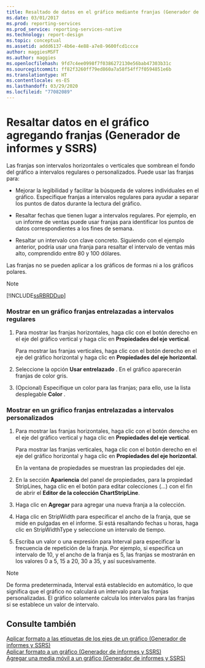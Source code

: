 ```yaml
---
title: Resaltado de datos en el gráfico mediante franjas (Generador de informes) | Microsoft Docs
ms.date: 03/01/2017
ms.prod: reporting-services
ms.prod_service: reporting-services-native
ms.technology: report-design
ms.topic: conceptual
ms.assetid: addd6137-4b6e-4e88-a7e8-9600fcd1ccce
author: maggiesMSFT
ms.author: maggies
ms.openlocfilehash: 9fd7c4ee0998f7f0386272130e56bab47303b31c
ms.sourcegitcommit: ff82f3260ff79ed860a7a58f54ff7f0594851e6b
ms.translationtype: HT
ms.contentlocale: es-ES
ms.lasthandoff: 03/29/2020
ms.locfileid: "77082089"
---
```

# <a name="highlight-chart-data-by-adding-strip-lines-report-builder-and-ssrs"></a>Resaltar datos en el gráfico agregando franjas (Generador de informes y SSRS)
  Las franjas son intervalos horizontales o verticales que sombrean el fondo del gráfico a intervalos regulares o personalizados. Puede usar las franjas para:  
  
-   Mejorar la legibilidad y facilitar la búsqueda de valores individuales en el gráfico. Especifique franjas a intervalos regulares para ayudar a separar los puntos de datos durante la lectura del gráfico.  
  
-   Resaltar fechas que tienen lugar a intervalos regulares. Por ejemplo, en un informe de ventas puede usar franjas para identificar los puntos de datos correspondientes a los fines de semana.  
  
-   Resaltar un intervalo con clave concreto. Siguiendo con el ejemplo anterior, podría usar una franja para resaltar el intervalo de ventas más alto, comprendido entre 80 y 100 dólares.  
  
 Las franjas no se pueden aplicar a los gráficos de formas ni a los gráficos polares.  
  
> [!NOTE]  
>  [!INCLUDE[ssRBRDDup](../../includes/ssrbrddup-md.md)]  
  
### <a name="to-display-interlaced-strip-lines-at-regular-intervals-on-a-chart"></a>Mostrar en un gráfico franjas entrelazadas a intervalos regulares  
  
1.  Para mostrar las franjas horizontales, haga clic con el botón derecho en el eje del gráfico vertical y haga clic en **Propiedades del eje vertical**.  
  
     Para mostrar las franjas verticales, haga clic con el botón derecho en el eje del gráfico horizontal y haga clic en **Propiedades del eje horizontal**.  
  
2.  Seleccione la opción **Usar entrelazado** . En el gráfico aparecerán franjas de color gris.  
  
3.  (Opcional) Especifique un color para las franjas; para ello, use la lista desplegable **Color** .  
  
### <a name="to-display-interlaced-strip-lines-at-custom-intervals-on-a-chart"></a>Mostrar en un gráfico franjas entrelazadas a intervalos personalizados  
  
1.  Para mostrar las franjas horizontales, haga clic con el botón derecho en el eje del gráfico vertical y haga clic en **Propiedades del eje vertical**.  
  
     Para mostrar las franjas verticales, haga clic con el botón derecho en el eje del gráfico horizontal y haga clic en **Propiedades del eje horizontal**.  
  
     En la ventana de propiedades se muestran las propiedades del eje.  
  
2.  En la sección **Apariencia** del panel de propiedades, para la propiedad StripLines, haga clic en el botón para editar colecciones (...) con el fin de abrir el **Editor de la colección ChartStripLine**.  
  
3.  Haga clic en **Agregar** para agregar una nueva franja a la colección.  
  
4.  Haga clic en StripWidth para especificar el ancho de la franja, que se mide en pulgadas en el informe. Si está resaltando fechas u horas, haga clic en StripWidthType y seleccione un intervalo de tiempo.  
  
5.  Escriba un valor o una expresión para Interval para especificar la frecuencia de repetición de la franja.  Por ejemplo, si especifica un intervalo de 10, y el ancho de la franja es 5, las franjas se mostrarán en los valores 0 a 5, 15 a 20, 30 a 35, y así sucesivamente.  
  
> [!NOTE]  
>  De forma predeterminada, Interval está establecido en automático, lo que significa que el gráfico no calculará un intervalo para las franjas personalizadas. El gráfico solamente calcula los intervalos para las franjas si se establece un valor de intervalo.  
  
## <a name="see-also"></a>Consulte también  
 [Aplicar formato a las etiquetas de los ejes de un gráfico &#40;Generador de informes y SSRS&#41;](../../reporting-services/report-design/formatting-axis-labels-on-a-chart-report-builder-and-ssrs.md)   
 [Aplicar formato a un gráfico &#40;Generador de informes y SSRS&#41;](../../reporting-services/report-design/formatting-a-chart-report-builder-and-ssrs.md)   
 [Agregar una media móvil a un gráfico &#40;Generador de informes y SSRS&#41;](../../reporting-services/report-design/add-a-moving-average-to-a-chart-report-builder-and-ssrs.md)  
  
  
